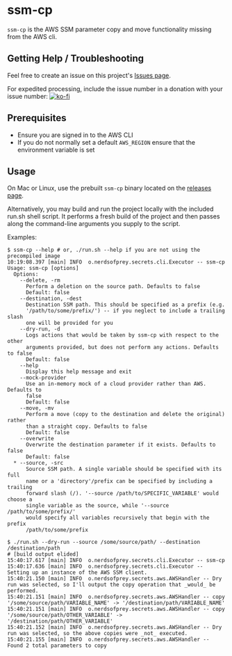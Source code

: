 # ssm-cp

`ssm-cp` is the AWS SSM parameter copy and move functionality missing from the AWS cli.

## Getting Help / Troubleshooting

Feel free to create an issue on this project's [Issues page](https://github.com/byronic/ssm-cp/issues).

For expedited processing, include the issue number in a donation with your issue number: [![ko-fi](https://ko-fi.com/img/githubbutton_sm.svg)](https://ko-fi.com/I2I6J9O0I)

## Prerequisites

- Ensure you are signed in to the AWS CLI
- If you do not normally set a default `AWS_REGION` ensure that the environment variable is set

## Usage

On Mac or Linux, use the prebuilt `ssm-cp` binary located on the [releases page](https://github.com/byronic/ssm-cp/releases).

Alternatively, you may build and run the project locally with the included run.sh shell script. It performs a fresh build of the project and then passes along the command-line arguments you supply to the script.

Examples:

```
$ ssm-cp --help # or, ./run.sh --help if you are not using the precompiled image
10:19:08.397 [main] INFO  o.nerdsofprey.secrets.cli.Executor -- ssm-cp
Usage: ssm-cp [options]
  Options:
    --delete, -rm
      Perform a deletion on the source path. Defaults to false
      Default: false
    --destination, -dest
      Destination SSM path. This should be specified as a prefix (e.g.
      '/path/to/some/prefix/') -- if you neglect to include a trailing slash
      one will be provided for you
    --dry-run, -d
      Logs actions that would be taken by ssm-cp with respect to the other
      arguments provided, but does not perform any actions. Defaults to false
      Default: false
    --help
      Display this help message and exit
    --mock-provider
      Use an in-memory mock of a cloud provider rather than AWS. Defaults to
      false
      Default: false
    --move, -mv
      Perform a move (copy to the destination and delete the original) rather
      than a straight copy. Defaults to false
      Default: false
    --overwrite
      Overwrite the destination parameter if it exists. Defaults to false
      Default: false
  * --source, -src
      Source SSM path. A single variable should be specified with its full
      name or a 'directory'/prefix can be specified by including a trailing
      forward slash (/). '--source /path/to/SPECIFIC_VARIABLE' would choose a
      single variable as the source, while '--source /path/to/some/prefix/'
      would specify all variables recursively that begin with the prefix
      /path/to/some/prefix
```

```
$ ./run.sh --dry-run --source /some/source/path/ --destination /destination/path
# [build output elided]
15:40:17.617 [main] INFO  o.nerdsofprey.secrets.cli.Executor -- ssm-cp
15:40:17.636 [main] INFO  o.nerdsofprey.secrets.cli.Executor -- Setting up an instance of the AWS SSM client.
15:40:21.150 [main] INFO  o.nerdsofprey.secrets.aws.AWSHandler -- Dry run was selected, so I'll output the copy operation that _would_ be performed.
15:40:21.151 [main] INFO  o.nerdsofprey.secrets.aws.AWSHandler -- copy '/some/source/path/VARIABLE_NAME' -> '/destination/path/VARIABLE_NAME'
15:40:21.151 [main] INFO  o.nerdsofprey.secrets.aws.AWSHandler -- copy '/some/source/path/OTHER_VARIABLE' -> '/destination/path/OTHER_VARIABLE'
15:40:21.152 [main] INFO  o.nerdsofprey.secrets.aws.AWSHandler -- Dry run was selected, so the above copies were _not_ executed.
15:40:21.155 [main] INFO  o.nerdsofprey.secrets.aws.AWSHandler -- Found 2 total parameters to copy
```

